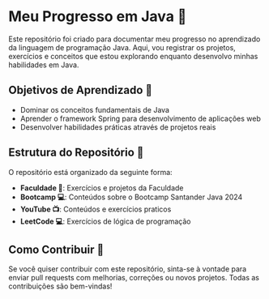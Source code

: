 # Meu Progresso em Java 🚀

Este repositório foi criado para documentar meu progresso no aprendizado da linguagem de programação Java. Aqui, vou registrar os projetos, exercícios e conceitos que estou explorando enquanto desenvolvo minhas habilidades em Java.

## Objetivos de Aprendizado 🎯

- Dominar os conceitos fundamentais de Java
- Aprender o framework Spring para desenvolvimento de aplicações web
- Desenvolver habilidades práticas através de projetos reais

## Estrutura do Repositório 📁

O repositório está organizado da seguinte forma:

- **Faculdade 🏫**: Exercícios e projetos da Faculdade
- **Bootcamp 💻**: Conteúdos sobre o Bootcamp Santander Java 2024
- **YouTube 📺**: Conteúdos e exercícios praticos
- **LeetCode 💻**: Exercícios de lógica de programação

## Como Contribuir 🤝

Se você quiser contribuir com este repositório, sinta-se à vontade para enviar pull requests com melhorias, correções ou novos projetos. Todas as contribuições são bem-vindas!
